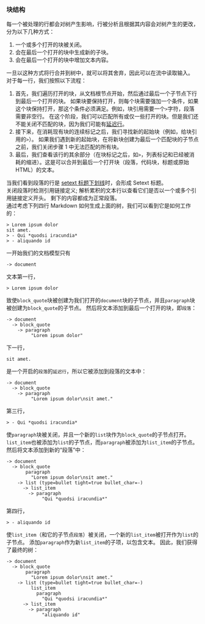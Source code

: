 ### 块结构

每一个被处理的行都会对树产生影响，行被分析且根据其内容会对树产生的更改，分为以下几种方式：  

1.  一个或多个打开的块被关闭。
2.  会在最后一个打开的块中生成新的子块。
3.  会在最后一个打开的块中增加文本内容。

一旦以这种方式将行合并到树中，就可以将其舍弃，因此可以在流中读取输入。  
对于每一行，我们按照以下流程：

1.  首先，我们遍历打开的块，从文档根节点开始，然后通过最后一个子节点下行到最后一个打开的块。 如果块要保持打开，则每个块需要强加一个条件，如果这个块保持打开，那这个条件必须满足。例如，块引用需要一个`>`字符，段落需要非空行。 在这个阶段，我们可以匹配所有或仅一些打开的块。但是我们还不能关闭不匹配的块，因为我们可能有[延迟行](https://github.github.com/gfm/#lazy-continuation-line)。
2.  接下来，在消耗现有块的连续标记之后，我们寻找新的起始块（例如，给块引用的`>`）。 如果我们遇到新的起始块，在将新块创建为最后一个匹配块的子节点之前，我们关闭步骤 1 中无法匹配的所有块。
3.  最后，我们查看该行的其余部分（在块标记之后，如`>`，列表标记和已经被消耗的缩进）。这是可以合并到最后一个打开块（段落，代码块，标题或原始 HTML）的文本。

当我们看到段落的行是 [setext 标题下划线](https://github.github.com/gfm/#setext-heading-underline)时，会形成 Setext 标题。  
关闭段落时检测引用链接定义; 解析累积的文本行以查看它们是否以一个或多个引用链接定义开头。 剩下的内容都成为正常段落。  
通过考虑下列四行 Markdown 如何生成上面的树，我们可以看到它是如何工作的：  

    > Lorem ipsum dolor
    sit amet.
    > - Qui *quodsi iracundia*
    > - aliquando id

一开始我们的文档模型只有  

    -> document

文本第一行， 

    > Lorem ipsum dolor

致使`block_quote`块被创建为我们打开的`document`块的子节点，并且`paragraph`块被创建为`block_quote`的子节点。 然后将文本添加到最后一个打开的块，即`段落`：  

    -> document
      -> block_quote
        -> paragraph
             "Lorem ipsum dolor"

下一行，  

    sit amet.

是一个开启的`段落`的`延迟行`，所以它被添加到段落的文本中：  

    -> document
      -> block_quote
        -> paragraph
             "Lorem ipsum dolor\nsit amet."

第三行，  

    > - Qui *quodsi iracundia*

使`paragraph`块被关闭，并且一个新的`list`块作为`block_quote`的子节点打开。`list_item`也被添加为`list`的子节点，而`paragraph`被添加为`list_item`的子节点。然后将文本添加到新的“段落”中： 

    -> document
      -> block_quote
           paragraph
             "Lorem ipsum dolor\nsit amet."
        -> list (type=bullet tight=true bullet_char=-)
          -> list_item
            -> paragraph
                 "Qui *quodsi iracundia*"

第四行，  

    > - aliquando id

使`list_item`（和它的子节点`段落`）被关闭，一个新的`list_item`被打开作为`list`的子节点。 添加`paragraph`作为新`list_item`的子项，以包含文本。 因此，我们获得了最终的树：  

    -> document
      -> block_quote
           paragraph
             "Lorem ipsum dolor\nsit amet."
        -> list (type=bullet tight=true bullet_char=-)
             list_item
               paragraph
                 "Qui *quodsi iracundia*"
          -> list_item
            -> paragraph
                 "aliquando id"
